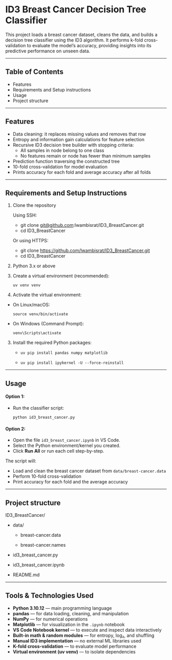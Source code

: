 # ID3 Breast Cancer Decision Tree Classifier

This project loads a breast cancer dataset, cleans the data, and builds a decision tree classifier using the ID3 algorithm. It performs k-fold cross-validation to evaluate the model’s accuracy, providing insights into its predictive performance on unseen data.

---

## Table of Contents

- Features
- Requirements and Setup instructions
- Usage
- Project structure

---

## Features

- Data cleaning: it replaces missing values and removes that row 
- Entropy and information gain calculations for feature selection
- Recursive ID3 decision tree builder with stopping criteria:
  - All samples in node belong to one class
  - No features remain or node has fewer than minimum samples
- Prediction function traversing the constructed tree
- 10-fold cross-validation for model evaluation
- Prints accuracy for each fold and average accuracy after all folds

---

## Requirements and Setup Instructions

1. Clone the repository

   Using SSH:

    - git clone git@github.com:lwambisrat/ID3_BreastCancer.git
    - cd ID3_BreastCancer

   Or using HTTPS:
    - git clone https://github.com/lwambisrat/ID3_BreastCancer.git
    - cd ID3_BreastCancer
   
2. Python 3.x or above  

3. Create a virtual environment (recommended):
   
   `uv venv venv`

4. Activate the virtual environment:

  - On Linux/macOS:
    
    `source venv/bin/activate`
    
  - On Windows (Command Prompt):
    
    `venv\Scripts\activate`

3. Install the required Python packages:
   
   - `uv pip install pandas numpy matplotlib`
   
   - `uv pip install ipykernel -U --force-reinstall`

---

## Usage

 #### Option 1: 
 - Run the classifier script:
  
     `python id3_breast_cancer.py `   
 #### Option 2:
- Open the file `id3_breast_cancer.ipynb` in VS Code.  
- Select the Python environment/kernel you created.  
- Click **Run All** or run each cell step-by-step.  

The script will:

- Load and clean the breast cancer dataset from `data/breast-cancer.data`
- Perform 10-fold cross-validation
- Print accuracy for each fold and the average accuracy

---

## Project structure

ID3_BreastCancer/

- data/

   - breast-cancer.data   
   
   - breast-cancer.names    

- id3_breast_cancer.py   

- id3_breast_cancer.ipynb    

- README.md 


---

## Tools & Technologies Used

- **Python 3.10.12** — main programming language  
- **pandas** — for data loading, cleaning, and manipulation  
- **NumPy** — for numerical operations  
- **Matplotlib** — for visualization in the `.ipynb` notebook  
- **VS Code Notebook kernel** — to execute and inspect data interactively  
- **Built-in math & random modules** — for entropy, log₂, and shuffling  
- **Manual ID3 implementation** — no external ML libraries used  
- **K-fold cross-validation** — to evaluate model performance  
- **Virtual environment (uv venv)** — to isolate dependencies

























